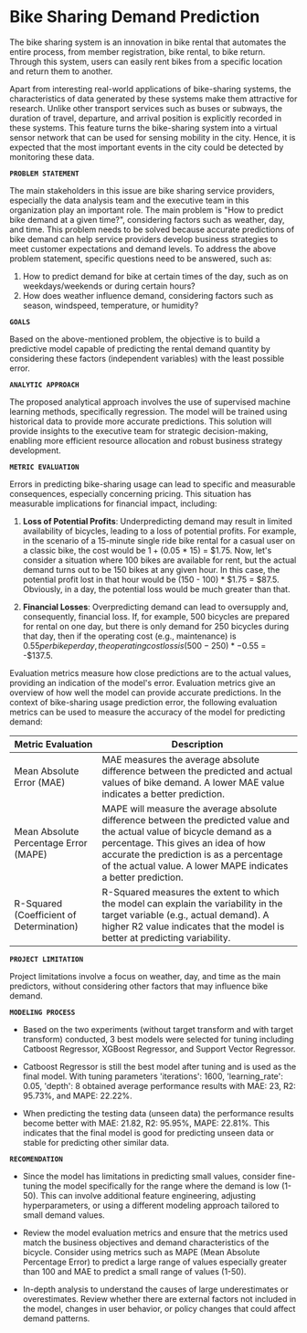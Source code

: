 # Bike Sharing Demand Prediction

The bike sharing system is an innovation in bike rental that automates the entire process, from member registration, bike rental, to bike return. Through this system, users can easily rent bikes from a specific location and return them to another.

Apart from interesting real-world applications of bike-sharing systems, the characteristics of data generated by these systems make them attractive for research. Unlike other transport services such as buses or subways, the duration of travel, departure, and arrival position is explicitly recorded in these systems. This feature turns the bike-sharing system into a virtual sensor network that can be used for sensing mobility in the city. Hence, it is expected that the most important events in the city could be detected by monitoring these data.

**`PROBLEM STATEMENT`**

The main stakeholders in this issue are bike sharing service providers, especially the data analysis team and the executive team in this organization play an important role. The main problem is "How to predict bike demand at a given time?", considering factors such as weather, day, and time. This problem needs to be solved because accurate predictions of bike demand can help service providers develop business strategies to meet customer expectations and demand levels. To address the above problem statement, specific questions need to be answered, such as:

1. How to predict demand for bike at certain times of the day, such as on weekdays/weekends or during certain hours?
2. How does weather influence demand, considering factors such as season, windspeed, temperature, or humidity?

**`GOALS`**

Based on the above-mentioned problem, the objective is to build a predictive model capable of predicting the rental demand quantity by considering these factors (independent variables) with the least possible error.

**`ANALYTIC APPROACH`**

The proposed analytical approach involves the use of supervised machine learning methods, specifically regression. The model will be trained using historical data to provide more accurate predictions. This solution will provide insights to the executive team for strategic decision-making, enabling more efficient resource allocation and robust business strategy development.

**`METRIC EVALUATION`**

Errors in predicting bike-sharing usage can lead to specific and measurable consequences, especially concerning pricing. This situation has measurable implications for financial impact, including:

1. **Loss of Potential Profits**: Underpredicting demand may result in limited availability of bicycles, leading to a loss of potential profits. For example, in the scenario of a 15-minute single ride bike rental for a casual user on a classic bike, the cost would be $1 + ($0.05 * 15) = $1.75. Now, let's consider a situation where 100 bikes are available for rent, but the actual demand turns out to be 150 bikes at any given hour. In this case, the potential profit lost in that hour would be (150 - 100) * $1.75 = $87.5. Obviously, in a day, the potential loss would be much greater than that. 
    
2. **Financial Losses**: Overpredicting demand can lead to oversupply and, consequently, financial loss. If, for example, 500 bicycles are prepared for rental on one day, but there is only demand for 250 bicycles during that day, then if the operating cost (e.g., maintenance) is $0.55 per bike per day, the operating cost loss is (500- 250) * -$0.55 = -$137.5.

Evaluation metrics measure how close predictions are to the actual values, providing an indication of the model's error. Evaluation metrics give an overview of how well the model can provide accurate predictions. In the context of bike-sharing usage prediction error, the following evaluation metrics can be used to measure the accuracy of the model for predicting demand:

| Metric Evaluation | Description |
|-|-|
| Mean Absolute Error (MAE) | MAE measures the average absolute difference between the predicted and actual values of bike demand. A lower MAE value indicates a better prediction. |
| Mean Absolute Percentage Error (MAPE) | MAPE will measure the average absolute difference between the predicted value and the actual value of bicycle demand as a percentage. This gives an idea of how accurate the prediction is as a percentage of the actual value. A lower MAPE indicates a better prediction.|
| R-Squared (Coefficient of Determination) | R-Squared measures the extent to which the model can explain the variability in the target variable (e.g., actual demand). A higher R2 value indicates that the model is better at predicting variability. |

**`PROJECT LIMITATION`**

Project limitations involve a focus on weather, day, and time as the main predictors, without considering other factors that may influence bike demand.

**`MODELING PROCESS`**

- Based on the two experiments (without target transform and with target transform) conducted, 3 best models were selected for tuning including Catboost Regressor, XGBoost Regressor, and Support Vector Regressor. 

- Catboost Regressor is still the best model after tuning and is used as the final model. With tuning parameters 'iterations': 1600, 'learning_rate': 0.05, 'depth': 8 obtained average performance results with MAE: 23, R2: 95.73%, and MAPE: 22.22%. 

- When predicting the testing data (unseen data) the performance results become better with MAE: 21.82, R2: 95.95%, MAPE: 22.81%. This indicates that the final model is good for predicting unseen data or stable for predicting other similar data.

**`RECOMENDATION`**

- Since the model has limitations in predicting small values, consider fine-tuning the model specifically for the range where the demand is low (1-50). This can involve additional feature engineering, adjusting hyperparameters, or using a different modeling approach tailored to small demand values.

- Review the model evaluation metrics and ensure that the metrics used match the business objectives and demand characteristics of the bicycle. Consider using metrics such as MAPE (Mean Absolute Percentage Error) to predict a large range of values especially greater than 100 and MAE to predict a small range of values (1-50).

- In-depth analysis to understand the causes of large underestimates or overestimates. Review whether there are external factors not included in the model, changes in user behavior, or policy changes that could affect demand patterns.
